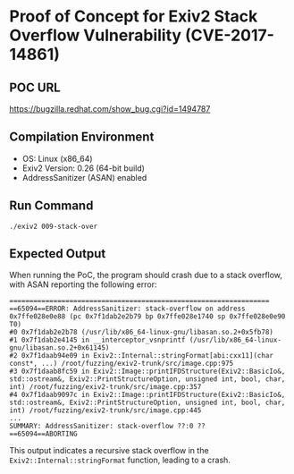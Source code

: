 # Proof of Concept for Exiv2 Stack Overflow Vulnerability (CVE-2017-14861)

## POC URL
https://bugzilla.redhat.com/show_bug.cgi?id=1494787

## Compilation Environment
- OS: Linux (x86_64)
- Exiv2 Version: 0.26 (64-bit build)
- AddressSanitizer (ASAN) enabled

## Run Command
```
./exiv2 009-stack-over
```

## Expected Output
When running the PoC, the program should crash due to a stack overflow, with ASAN reporting the following error:

```
=================================================================
==65094==ERROR: AddressSanitizer: stack-overflow on address 0x7ffe028e0e88 (pc 0x7f1dab2e2b79 bp 0x7ffe028e1740 sp 0x7ffe028e0e90 T0)
#0 0x7f1dab2e2b78 (/usr/lib/x86_64-linux-gnu/libasan.so.2+0x5fb78)
#1 0x7f1dab2e4145 in __interceptor_vsnprintf (/usr/lib/x86_64-linux-gnu/libasan.so.2+0x61145)
#2 0x7f1daab94e09 in Exiv2::Internal::stringFormat[abi:cxx11](char const*, ...) /root/fuzzing/exiv2-trunk/src/image.cpp:975
#3 0x7f1daab8fc59 in Exiv2::Image::printIFDStructure(Exiv2::BasicIo&, std::ostream&, Exiv2::PrintStructureOption, unsigned int, bool, char, int) /root/fuzzing/exiv2-trunk/src/image.cpp:357
#4 0x7f1daab9097c in Exiv2::Image::printIFDStructure(Exiv2::BasicIo&, std::ostream&, Exiv2::PrintStructureOption, unsigned int, bool, char, int) /root/fuzzing/exiv2-trunk/src/image.cpp:445
...
SUMMARY: AddressSanitizer: stack-overflow ??:0 ??
==65094==ABORTING
```

This output indicates a recursive stack overflow in the `Exiv2::Internal::stringFormat` function, leading to a crash.
